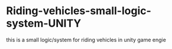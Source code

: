 # Riding-vehicles-small-logic-system-UNITY
this is a small logic/system for riding vehicles in unity game engie
